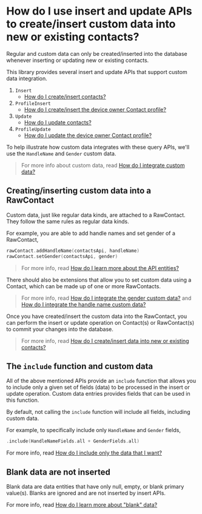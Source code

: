 # How do I use insert and update APIs to create/insert custom data into new or existing contacts?

Regular and custom data can only be created/inserted into the database whenever inserting or 
updating new or existing contacts.

This library provides several insert and update APIs that support custom data integration.

1. `Insert`
    - [How do I create/insert contacts?](/howto/howto-insert-contacts.md)
2. `ProfileInsert`
    - [How do I create/insert the device owner Contact profile?](/howto/howto-insert-profile.md)
3. `Update`
    - [How do I update contacts?](/howto/howto-update-contacts.md)
2. `ProfileUpdate`
    - [How do I update the device owner Contact profile?](/howto/howto-update-profile.md)
    
To help illustrate how custom data integrates with these query APIs, we'll use the `HandleName`
and `Gender` custom data.

> For more info about custom data, read [How do I integrate custom data?](/howto/howto-integrate-custom-data.md)

## Creating/inserting custom data into a RawContact

Custom data, just like regular data kinds, are attached to a RawContact. They follow the same rules
as regular data kinds. 

For example, you are able to add handle names and set gender of a RawContact,

```kotlin
rawContact.addHandleName(contactsApi, handleName)
rawContact.setGender(contactsApi, gender)
```

> For more info, read [How do I learn more about the API entities?](/howto/howto-learn-more-about-api-entities.md)

There should also be extensions that allow you to set custom data using a Contact, which can be made 
up of one or more RawContacts.

> For more info, read [How do I integrate the gender custom data?](/howto/howto-integrate-gender-custom-data.md)
> and [How do I integrate the handle name custom data?](/howto/howto-integrate-handlename-custom-data.md)

Once you have created/insert the custom data into the RawContact, you can perform the insert or 
update operation on Contact(s) or RawContact(s) to commit your changes into the database.

> For more info, read [How do I create/insert data into new or existing contacts?](/howto/howto-insert-data-sets.md)

## The `include` function and custom data

All of the above mentioned APIs provide an `include` function that allows you to include only a 
given set of fields (data) to be processed in the insert or update operation. Custom data entries 
provides fields that can be used in this function. 

By default, not calling the `include` function will include all fields, including custom data. 

For example, to specifically include only `HandleName` and `Gender` fields, 

```kotlin
.include(HandleNameFields.all + GenderFields.all)
```

For more info, read [How do I include only the data that I want?](/howto/howto-include-only-desired-data.md)

## Blank data are not inserted

Blank data are data entities that have only null, empty, or blank primary value(s). Blanks are 
ignored and are not inserted by insert APIs.

For more info, read [How do I learn more about "blank" data?](/howto/howto-learn-more-about-blank-data.md)
